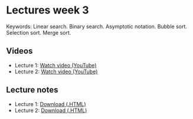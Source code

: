 # Lectures week 3

Keywords: Linear search. Binary search. Asymptotic notation. Bubble sort. 
Selection sort. Merge sort.

## Videos

* Lecture 1: [Watch video (YouTube)](http://www.youtube.com/watch?v=gYzFTesGMw4)
* Lecture 2: [Watch video (YouTube)](http://www.youtube.com/watch?v=-frfAZoaqDw)

## Lecture notes

* Lecture 1: [Download (.HTML)](http://d2o9nyf4hwsci4.cloudfront.net/2012/fall/lectures/3/notes3m/notes3m.html)
* Lecture 2: [Download (.HTML)](http://d2o9nyf4hwsci4.cloudfront.net/2012/fall/lectures/3/notes3w/notes3w.html)

